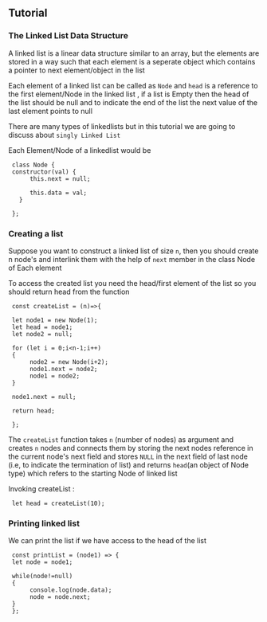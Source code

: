 Tutorial
--------
### The Linked List Data Structure

A linked list is a linear data structure similar to an array, but the elements are stored in a way such that each element is a seperate object which contains a pointer to next element/object in the list

Each element of a linked list can be called as `Node` and `head` is a reference to the first element/Node in the linked list , if a list is Empty then the head of the list should be null and to indicate the end of the list the next value of the last element points to null 

There are many types of linkedlists but in this tutorial we are going to discuss about `singly Linked List`

Each Element/Node of a linkedlist would be

     class Node {
     constructor(val) {
          this.next = null;

          this.data = val;
       }

     };



### Creating a list

Suppose you want to construct a linked list of size `n`, then you should create n node's and interlink them with the help of `next` member in the class Node of Each element 

To access the created list you need the head/first element of the list so you should return head from the function 
     
     const createList = (n)=>{

     let node1 = new Node(1);
     let head = node1;
     let node2 = null;

     for (let i = 0;i<n-1;i++)
     {
          node2 = new Node(i+2);
          node1.next = node2;
          node1 = node2;
     }

     node1.next = null;

     return head;

     };

The `createList` function takes `n` (number of nodes) as argument and creates `n` nodes and connects them by storing the next nodes reference in the current node's next field and stores `NULL` in the next field of last node (i.e, to indicate the termination of list) and returns `head`(an object of Node type) which refers to the starting Node of linked list

Invoking createList :

     let head = createList(10);

### Printing linked list 
We can print the list if we have access to the head of the list 

     const printList = (node1) => {
     let node = node1;

     while(node!=null)
     {
          console.log(node.data);
          node = node.next;
     }
     };

